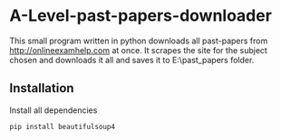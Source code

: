 # A-Level-past-papers-downloader
This small program written in python downloads all past-papers from http://onlineexamhelp.com at once. It scrapes the site for the subject chosen and downloads it all and saves it to E:\past_papers folder.
## Installation
Install all dependencies
```
pip install beautifulsoup4
```
